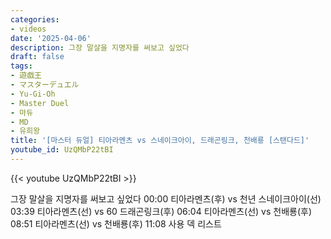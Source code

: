 ```yaml
---
categories:
- videos
date: '2025-04-06'
description: 그장 말살을 지명자를 써보고 싶었다
draft: false
tags:
- 遊戯王
- マスターデュエル
- Yu-Gi-Oh
- Master Duel
- 마듀
- MD
- 유희왕
title: '[마스터 듀얼] 티아라멘츠 vs 스네이크아이, 드래곤링크, 천배룡 [스탠다드]'
youtube_id: UzQMbP22tBI
---
```



{{< youtube UzQMbP22tBI >}}

그장 말살을 지명자를 써보고 싶었다
00:00 티아라멘츠(후) vs 천년 스네이크아이(선)
03:39 티아라멘츠(선) vs 60 드래곤링크(후)
06:04 티아라멘츠(선) vs 천배룡(후)
08:51 티아라멘츠(선) vs 천배룡(후)
11:08 사용 덱 리스트